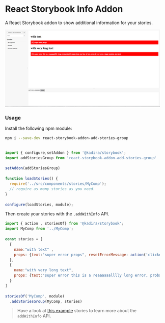 # React Storybook Info Addon

A React Storybook addon to show additional information for your stories.

![React Storybook Screenshot](docs/home-screenshot-add-stories.png)

### Usage

Install the following npm module:

```sh
npm i --save-dev react-storybook-addon-add-stories-group
```





```js

import { configure,setAddon } from '@kadira/storybook';
import addStoriesGroup from 'react-storybook-addon-add-stories-group'

setAddon(addStoriesGroup)

function loadStories() {
  require('../src/components/stories/MyComp');
  // require as many stories as you need.
}

configure(loadStories, module);
```

Then create your stories with the `.addWithInfo` API.

```js
import { action , storiesOf} from '@kadira/storybook';
import MyComp from '../MyComp';

const stories = [
  {
    name:"with text" ,
    props: {text:"super error props", resetErrorMessage: action('clicked!') }
  },
  {
    name:"with very long text",
    props: {text:"super error this is a reaaaaaalllly long error, probably more than one line of text, even if you have a huge monitor, text text", resetErrorMessage: action('clicked!') }
  }
]

storiesOf('MyComp', module)
  .addStoriesGroup(MyComp, stories)
```

> Have a look at [this example](example/story.js) stories to learn more about the `addWithInfo` API.
